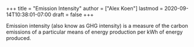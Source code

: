 +++
title = "Emission Intensity"
author = ["Alex Koen"]
lastmod = 2020-09-14T10:38:01-07:00
draft = false
+++

Emission intensity (also know as GHG intensity) is a measure of the carbon emissions of a particular means of energy production per kWh of energy produced.
